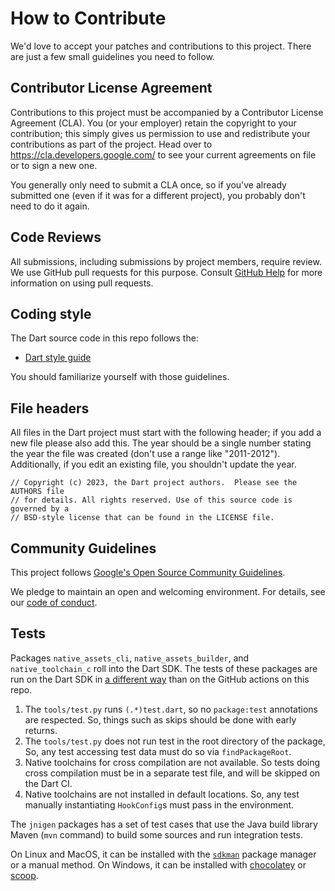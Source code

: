 # How to Contribute

We'd love to accept your patches and contributions to this project. There are
just a few small guidelines you need to follow.

## Contributor License Agreement

Contributions to this project must be accompanied by a Contributor License
Agreement (CLA). You (or your employer) retain the copyright to your
contribution; this simply gives us permission to use and redistribute your
contributions as part of the project. Head over to
<https://cla.developers.google.com/> to see your current agreements on file or
to sign a new one.

You generally only need to submit a CLA once, so if you've already submitted one
(even if it was for a different project), you probably don't need to do it
again.

## Code Reviews

All submissions, including submissions by project members, require review. We
use GitHub pull requests for this purpose. Consult
[GitHub Help](https://help.github.com/articles/about-pull-requests/) for more
information on using pull requests.

## Coding style

The Dart source code in this repo follows the:

  * [Dart style guide](https://dart.dev/guides/language/effective-dart/style)

You should familiarize yourself with those guidelines.

## File headers

All files in the Dart project must start with the following header; if you add a
new file please also add this. The year should be a single number stating the
year the file was created (don't use a range like "2011-2012"). Additionally, if
you edit an existing file, you shouldn't update the year.

    // Copyright (c) 2023, the Dart project authors.  Please see the AUTHORS file
    // for details. All rights reserved. Use of this source code is governed by a
    // BSD-style license that can be found in the LICENSE file.

## Community Guidelines

This project follows
[Google's Open Source Community Guidelines](https://opensource.google/conduct/).

We pledge to maintain an open and welcoming environment. For details, see our
[code of conduct](https://dart.dev/code-of-conduct).

## Tests

Packages `native_assets_cli`, `native_assets_builder`, and `native_toolchain_c`
roll into the Dart SDK. The tests of these packages are run on the Dart SDK in
[a different way](https://github.com/dart-lang/sdk/issues/56574) than on the
GitHub actions on this repo.

1. The `tools/test.py` runs `(.*)test.dart`, so no `package:test` annotations
   are respected. So, things such as skips should be done with early returns.
2. The `tools/test.py` does not run test in the root directory of the package,
   So, any test accessing test data must do so via `findPackageRoot`.
3. Native toolchains for cross compilation are not available. So tests doing
   cross compilation must be in a separate test file, and will be skipped on
   the Dart CI.
4. Native toolchains are not installed in default locations. So, any test
   manually instantiating `HookConfig`s must pass in the environment.

The `jnigen` packages has a set of test cases that use the Java build library 
Maven (`mvn` command) to build some sources and run integration tests. 

On Linux and MacOS, it can be installed with the [`sdkman`](https://sdkman.io/)
 package manager or a manual method. On Windows, it can be installed with 
[chocolatey](https://community.chocolatey.org/packages/maven) or 
[scoop](https://scoop.sh/#/apps?q=maven).